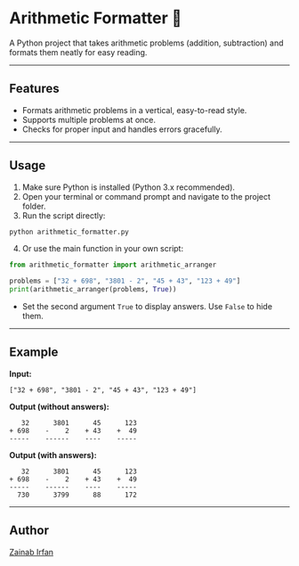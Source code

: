 # Arithmetic Formatter 🧮

A Python project that takes arithmetic problems (addition, subtraction) and formats them neatly for easy reading.

---

## Features

- Formats arithmetic problems in a vertical, easy-to-read style.
- Supports multiple problems at once.
- Checks for proper input and handles errors gracefully.

---

## Usage

1. Make sure Python is installed (Python 3.x recommended).  
2. Open your terminal or command prompt and navigate to the project folder.  
3. Run the script directly:
```bash
python arithmetic_formatter.py
```
4. Or use the main function in your own script:
```python
from arithmetic_formatter import arithmetic_arranger

problems = ["32 + 698", "3801 - 2", "45 + 43", "123 + 49"]
print(arithmetic_arranger(problems, True))
```
- Set the second argument `True` to display answers. Use `False` to hide them.

---

## Example

**Input:**
```
["32 + 698", "3801 - 2", "45 + 43", "123 + 49"]
```

**Output (without answers):**
```
   32      3801      45      123
+ 698    -    2    + 43    +  49
-----    ------    ----    -----
```

**Output (with answers):**
```
   32      3801      45      123
+ 698    -    2    + 43    +  49
-----    ------    ----    -----
  730      3799      88      172
```

---

## Author

[Zainab Irfan](https://github.com/zainabirfan17-dev)
